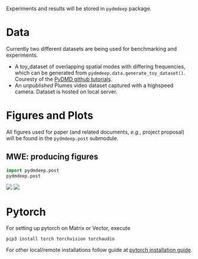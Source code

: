 Experiments and results will be stored in `pydmdeep` package.
# Data
Currently two different datasets are being used for benchmarking and experiments.
- A toy_dataset of overlapping spatial modes with differing frequencies, which can be generated from `pydmdeep.data.generate_toy_dataset()`. Couresty of the [PyDMD github tutorials](https://github.com/PyDMD/PyDMD/blob/master/tutorials/tutorial1/tutorial-1-dmd.ipynb).
- An *unpublished* Plumes video dataset captured with a highspeed camera. Dataset is hosted on local server.


# Figures and Plots
All figures used for paper (and related documents, *e.g.*, project proposal) will be found in the `pydmdeep.post` submodule.

## MWE: producing figures
```python
import pydmdeep.post
pydmdeep.post
```

![](images/toy_dataset.png)
![](images/plumes.png)

# Pytorch
For setting up pytorch on Matrix or Vector, execute
```console
pip3 install torch torchvision torchaudio
```

For other local/remote installations follow guide at [pytorch installation guide](https://pytorch.org/get-started/locally/).

